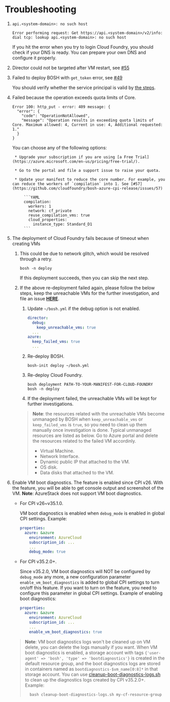 # Troubleshooting

1. `api.<system-domain>: no such host`

    ```
    Error performing request: Get https://api.<system-domain>/v2/info: dial tcp: lookup api.<system-domain>: no such host
    ```

    If you hit the error when you try to login Cloud Foundry, you should check if your DNS is ready. You can prepare your own DNS and configure it properly.

1. Director could not be targeted after VM restart, see [#55](https://github.com/cloudfoundry/bosh-azure-cpi-release/issues/55)

1. Failed to deploy BOSH with `get_token` error, see [#49](https://github.com/cloudfoundry/bosh-azure-cpi-release/issues/49)

    You should verify whether the service principal is valid by [the steps](../get-started/create-service-principal.md#verify-your-service-principal).

1. Failed because the operation exceeds quota limits of Core.

    ```
    Error 100: http_put - error: 409 message: {
      "error": {
        "code": "OperationNotAllowed",
        "message": "Operation results in exceeding quota limits of Core. Maximum allowed: 4, Current in use: 4, Additional requested: 1."
      }
    }
    ```

    You can choose any of the following options:

        * Upgrade your subscription if you are using [a Free Trial](https://azure.microsoft.com/en-us/pricing/free-trial/).

        * Go to the portal and file a support issue to raise your quota.

        * Update your manifest to reduce the core number. For example, you can reduce the workers of `compilation` into 1. See [#57](https://github.com/cloudfoundry/bosh-azure-cpi-release/issues/57)

            ```YAML
            compilation:
              workers: 1
              network: cf_private
              reuse_compilation_vms: true
              cloud_properties:
                instance_type: Standard_D1
            ```

1. The deployment of Cloud Foundry fails because of timeout when creating VMs

    1. This could be due to network glitch, which would be resolved through a retry.

        ```
        bosh -n deploy
        ```

        If this deployment succeeds, then you can skip the next step.

    1. If the above re-deployment failed again, please follow the below steps, keep the unreachable VMs for the further investigation, and file an issue [**HERE**](https://github.com/cloudfoundry/bosh-azure-cpi-release/issues).

        1. Update `~/bosh.yml` if the debug option is not enabled.

            ```YAML
            director:
              debug:
                keep_unreachable_vms: true
              ...
            azure:
              keep_failed_vms: true
              ...
            ```

        1. Re-deploy BOSH.

            ```
            bosh-init deploy ~/bosh.yml
            ```

        1. Re-deploy Cloud Foundry.

            ```
            bosh deployment PATH-TO-YOUR-MANIFEST-FOR-CLOUD-FOUNDRY
            bosh -n deploy
            ```

        1. If the deployment failed, the unreachable VMs will be kept for further investigations.

        > **Note**: the resources related with the unreachable VMs become unmanaged by BOSH when `keep_unreachable_vms` or `keep_failed_vms` is `true`, so you need to clean up them manually once investigation is done. Typical unmanaged resources are listed as below. Go to Azure portal and delete the resources related to the failed VM accordinly.
        > * Virtual Machine.
        > * Network Interface.
        > * Dynamic public IP that attached to the VM.
        > * OS disk.
        > * Data disks that attached to the VM.

1. Enable VM boot diagnostics. The feature is enabled since CPI v26. With the feature, you will be able to get console output and screenshot of the VM. **Note**: AzureStack does not support VM boot diagnostics.

    - For CPI v26~v35.1.0.

        VM boot diagnostics is enabled when `debug_mode` is enabled in global CPI settings. Example:

        ```yaml
        properties:
          azure: &azure
            environment: AzureCloud
            subscription_id: ...
            ...
            debug_mode: true
        ```

    - For CPI v35.2.0+.

        Since v35.2.0, VM boot diagnostics will NOT be configured by `debug_mode` any more, a new configuration parameter `enable_vm_boot_diagnostics` is added to global CPI settings to turn on/off this feature. If you want to turn on the feature, you need to configure this parameter in global CPI settings. Example of enabling boot diagnostics:

        ```yaml
        properties:
          azure: &azure
            environment: AzureCloud
            subscription_id: ...
            ...
            enable_vm_boot_diagnostics: true
        ```

    > **Note**: VM boot diagnostics logs won't be cleaned up on VM delete, you can delete the logs manually if you want. When VM boot diagnostics is enabled, a storage account with tags `{'user-agent' => 'bosh', 'type' => 'bootdiagnostics'}` is created in the default resource group, and the boot diagnostics logs are stored in containers named as `bootdiagnostics-$vm_name[0:8]*` in that storage account.
    > You can use [cleanup-boot-diagnostics-logs.sh](./cleanup-boot-diagnostics-logs.sh) to clean up the diagnostics logs created by CPI v35.2.0+. Example:
    >   ```
    >     bash cleanup-boot-diagnostics-logs.sh my-cf-resource-group
    >   ```
